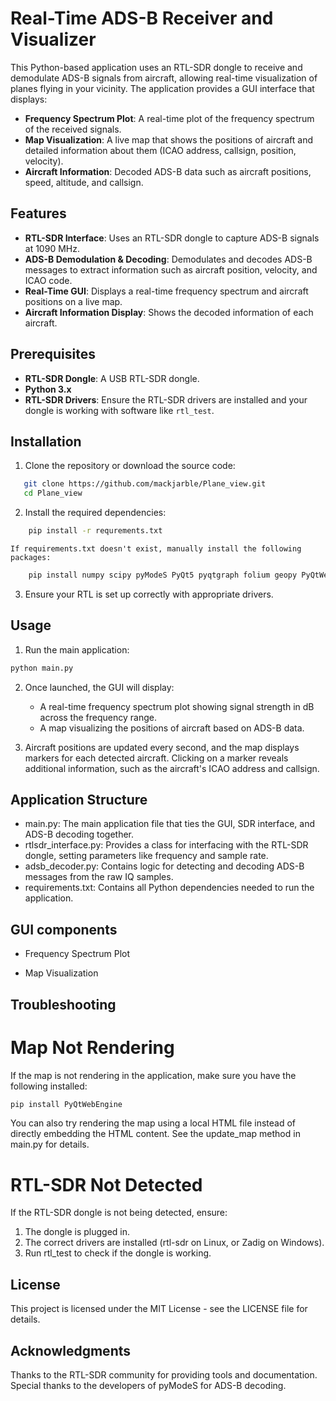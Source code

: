 # Real-Time ADS-B Receiver and Visualizer

This Python-based application uses an RTL-SDR dongle to receive and demodulate ADS-B signals from aircraft, allowing real-time visualization of planes flying in your vicinity. The application provides a GUI interface that displays:

- **Frequency Spectrum Plot**: A real-time plot of the frequency spectrum of the received signals.
- **Map Visualization**: A live map that shows the positions of aircraft and detailed information about them (ICAO address, callsign, position, velocity).
- **Aircraft Information**: Decoded ADS-B data such as aircraft positions, speed, altitude, and callsign.

## Features

- **RTL-SDR Interface**: Uses an RTL-SDR dongle to capture ADS-B signals at 1090 MHz.
- **ADS-B Demodulation & Decoding**: Demodulates and decodes ADS-B messages to extract information such as aircraft position, velocity, and ICAO code.
- **Real-Time GUI**: Displays a real-time frequency spectrum and aircraft positions on a live map.
- **Aircraft Information Display**: Shows the decoded information of each aircraft.

## Prerequisites

- **RTL-SDR Dongle**: A USB RTL-SDR dongle.
- **Python 3.x**
- **RTL-SDR Drivers**: Ensure the RTL-SDR drivers are installed and your dongle is working with software like `rtl_test`.

## Installation

1. Clone the repository or download the source code:

```bash
   git clone https://github.com/mackjarble/Plane_view.git
   cd Plane_view
```
2. Install the required dependencies:

```bash
    pip install -r requrements.txt
```
    If requirements.txt doesn't exist, manually install the following packages:

```bash 
    pip install numpy scipy pyModeS PyQt5 pyqtgraph folium geopy PyQtWebEngine pyrtlsdr pyrtlsdrlib
```

3. Ensure your RTL is set up correctly with appropriate drivers. 

## Usage

1. Run the main application:

```bash
python main.py
```
2. Once launched, the GUI will display:

    - A real-time frequency spectrum plot showing signal strength in dB across the frequency range.
    - A map visualizing the positions of aircraft based on ADS-B data.

3. Aircraft positions are updated every second, and the map displays markers for each detected aircraft. Clicking on a marker reveals additional information, such as the aircraft's ICAO address and callsign.

## Application Structure

- main.py: The main application file that ties the GUI, SDR interface, and ADS-B decoding together.
- rtlsdr_interface.py: Provides a class for interfacing with the RTL-SDR dongle, setting parameters like frequency and sample rate.
- adsb_decoder.py: Contains logic for detecting and decoding ADS-B messages from the raw IQ samples.
- requirements.txt: Contains all Python dependencies needed to run the application.

## GUI components

- Frequency Spectrum Plot

- Map Visualization

## Troubleshooting
# Map Not Rendering

If the map is not rendering in the application, make sure you have the following installed:

```bash
pip install PyQtWebEngine
```

You can also try rendering the map using a local HTML file instead of directly embedding the HTML content. See the update_map method in main.py for details.

# RTL-SDR Not Detected

If the RTL-SDR dongle is not being detected, ensure:

1. The dongle is plugged in.
2. The correct drivers are installed (rtl-sdr on Linux, or Zadig on Windows).
3. Run rtl_test to check if the dongle is working.

## License

This project is licensed under the MIT License - see the LICENSE file for details.

## Acknowledgments

Thanks to the RTL-SDR community for providing tools and documentation.
Special thanks to the developers of pyModeS for ADS-B decoding.

